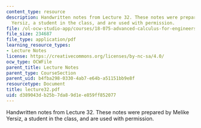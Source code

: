 ```yaml
---
content_type: resource
description: Handwritten notes from Lecture 32. These notes were prepared by Melike
  Yersiz, a student in the class, and are used with permission.
file: /ol-ocw-studio-app/courses/18-075-advanced-calculus-for-engineers-fall-2004/d389043db25b7da89d1ee859ff852077_lecture32.pdf
file_size: 234687
file_type: application/pdf
learning_resource_types:
- Lecture Notes
license: https://creativecommons.org/licenses/by-nc-sa/4.0/
ocw_type: OCWFile
parent_title: Lecture Notes
parent_type: CourseSection
parent_uid: b4fba298-0330-4ab7-e64b-a51151bb9e8f
resourcetype: Document
title: lecture32.pdf
uid: d389043d-b25b-7da8-9d1e-e859ff852077
---
```

Handwritten notes from Lecture 32. These notes were prepared by Melike Yersiz, a student in the class, and are used with permission.
